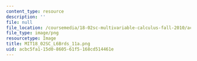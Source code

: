 ```yaml
---
content_type: resource
description: ''
file: null
file_location: /coursemedia/18-02sc-multivariable-calculus-fall-2010/acbc5fa115d0860561f5168cd514461e_MIT18_02SC_L6Brds_11a.png
file_type: image/png
resourcetype: Image
title: MIT18_02SC_L6Brds_11a.png
uid: acbc5fa1-15d0-8605-61f5-168cd514461e
---
```

